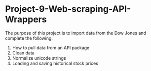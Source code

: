 # Project-9-Web-scraping-API-Wrappers
The purpose of this project is to import data from the Dow Jones and complete the following: 

1) How to pull data from an API package 
2) Clean data 
3) Normalize unicode strings 
4) Loading and saving historical stock prices 
